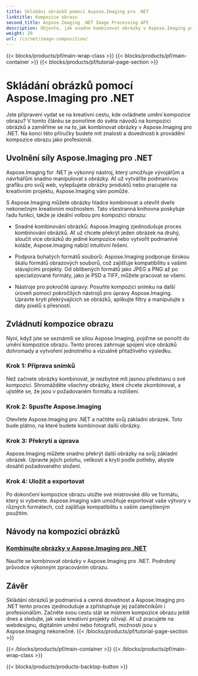 ```yaml
---
title: Skládání obrázků pomocí Aspose.Imaging pro .NET
linktitle: Kompozice obrazu
second_title: Aspose.Imaging .NET Image Processing API
description: Objevte, jak snadno kombinovat obrázky v Aspose.Imaging pro .NET s našimi komplexními výukovými programy. Zvyšte své schopnosti zpracování obrazu ještě dnes!
weight: 20
url: /cs/net/image-composition/
---
```


{{< blocks/products/pf/main-wrap-class >}}
{{< blocks/products/pf/main-container >}}
{{< blocks/products/pf/tutorial-page-section >}}

# Skládání obrázků pomocí Aspose.Imaging pro .NET


Jste připraveni vydat se na kreativní cestu, kde ovládnete umění kompozice obrazu? V tomto článku se ponoříme do světa návodů na kompozici obrázků a zaměříme se na to, jak kombinovat obrázky v Aspose.Imaging pro .NET. Na konci této příručky budete mít znalosti a dovednosti k provádění kompozice obrazu jako profesionál.

## Uvolnění síly Aspose.Imaging pro .NET

Aspose.Imaging for .NET je výkonný nástroj, který umožňuje vývojářům a návrhářům snadno manipulovat s obrázky. Ať už vytváříte podmanivou grafiku pro svůj web, vylepšujete obrázky produktů nebo pracujete na kreativním projektu, Aspose.Imaging vám pomůže.

S Aspose.Imaging můžete obrázky hladce kombinovat a otevřít dveře nekonečným kreativním možnostem. Tato všestranná knihovna poskytuje řadu funkcí, takže je ideální volbou pro kompozici obrazu:

- Snadné kombinování obrázků: Aspose.Imaging zjednodušuje proces kombinování obrázků. Ať už chcete překrýt jeden obrázek na druhý, sloučit více obrázků do jediné kompozice nebo vytvořit podmanivé koláže, Aspose.Imaging nabízí intuitivní řešení.

- Podpora bohatých formátů souborů: Aspose.Imaging podporuje širokou škálu formátů obrazových souborů, což zajišťuje kompatibilitu s vašimi stávajícími projekty. Od oblíbených formátů jako JPEG a PNG až po specializované formáty, jako je PSD a TIFF, můžete pracovat se všemi.

- Nástroje pro pokročilé úpravy: Posuňte kompozici snímku na další úroveň pomocí pokročilých nástrojů pro úpravy Aspose.Imaging. Upravte krytí překrývajících se obrázků, aplikujte filtry a manipulujte s daty pixelů s přesností.

## Zvládnutí kompozice obrazu

Nyní, když jste se seznámili se silou Aspose.Imaging, pojďme se ponořit do umění kompozice obrazu. Tento proces zahrnuje spojení více obrázků dohromady a vytvoření jednotného a vizuálně přitažlivého výsledku.

### Krok 1: Příprava snímků

Než začnete obrázky kombinovat, je nezbytné mít jasnou představu o své kompozici. Shromážděte všechny obrázky, které chcete zkombinovat, a ujistěte se, že jsou v požadovaném formátu a rozlišení.

### Krok 2: Spusťte Aspose.Imaging

Otevřete Aspose.Imaging pro .NET a načtěte svůj základní obrázek. Toto bude plátno, na které budete kombinovat další obrázky.

### Krok 3: Překrytí a úprava

Aspose.Imaging můžete snadno překrýt další obrázky na svůj základní obrázek. Upravte jejich polohu, velikosti a krytí podle potřeby, abyste dosáhli požadovaného složení.

### Krok 4: Uložit a exportovat

Po dokončení kompozice obrazu uložte své mistrovské dílo ve formátu, který si vyberete. Aspose.Imaging vám umožňuje exportovat vaše výtvory v různých formátech, což zajišťuje kompatibilitu s vaším zamýšleným použitím.

## Návody na kompozici obrázků
### [Kombinujte obrázky v Aspose.Imaging pro .NET](./combine-images/)
Naučte se kombinovat obrázky v Aspose.Imaging pro .NET. Podrobný průvodce výkonným zpracováním obrazu.

## Závěr

Skládání obrázků je podmanivá a cenná dovednost a Aspose.Imaging pro .NET tento proces zjednodušuje a zpřístupňuje jej začátečníkům i profesionálům. Začněte svou cestu stát se mistrem kompozice obrazu ještě dnes a sledujte, jak vaše kreativní projekty ožívají. Ať už pracujete na webdesignu, digitálním umění nebo fotografii, možnosti jsou s Aspose.Imaging nekonečné.
{{< /blocks/products/pf/tutorial-page-section >}}

{{< /blocks/products/pf/main-container >}}
{{< /blocks/products/pf/main-wrap-class >}}

{{< blocks/products/products-backtop-button >}}
